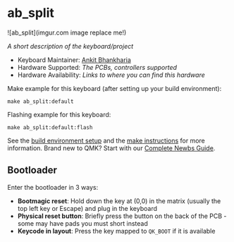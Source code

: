 # ab_split

![ab_split](imgur.com image replace me!)

*A short description of the keyboard/project*

* Keyboard Maintainer: [Ankit Bhankharia](https://github.com/cupcake08)
* Hardware Supported: *The PCBs, controllers supported*
* Hardware Availability: *Links to where you can find this hardware*

Make example for this keyboard (after setting up your build environment):

    make ab_split:default

Flashing example for this keyboard:

    make ab_split:default:flash

See the [build environment setup](https://docs.qmk.fm/#/getting_started_build_tools) and the [make instructions](https://docs.qmk.fm/#/getting_started_make_guide) for more information. Brand new to QMK? Start with our [Complete Newbs Guide](https://docs.qmk.fm/#/newbs).

## Bootloader

Enter the bootloader in 3 ways:

* **Bootmagic reset**: Hold down the key at (0,0) in the matrix (usually the top left key or Escape) and plug in the keyboard
* **Physical reset button**: Briefly press the button on the back of the PCB - some may have pads you must short instead
* **Keycode in layout**: Press the key mapped to `QK_BOOT` if it is available
